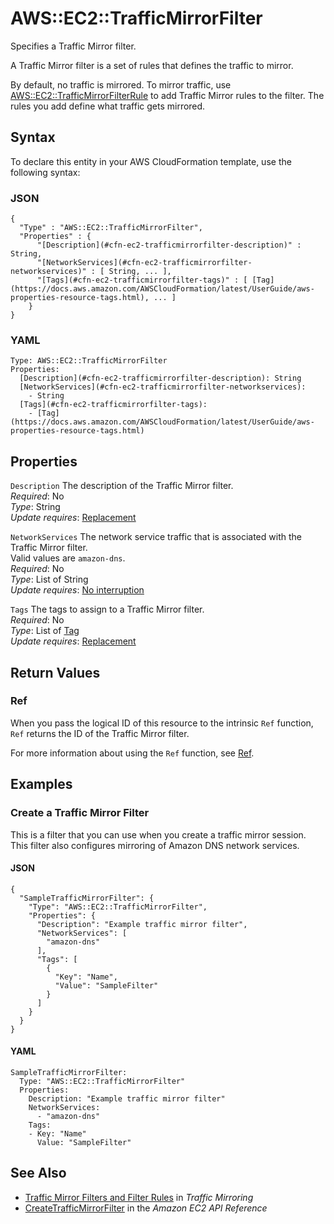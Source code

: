 # AWS::EC2::TrafficMirrorFilter<a name="aws-resource-ec2-trafficmirrorfilter"></a>

Specifies a Traffic Mirror filter\.

A Traffic Mirror filter is a set of rules that defines the traffic to mirror\.

By default, no traffic is mirrored\. To mirror traffic, use [AWS::EC2::TrafficMirrorFilterRule](https://docs.aws.amazon.com/AWSCloudFormation/latest/UserGuide/aws-resource-ec2-trafficmirrorfilterrule.html) to add Traffic Mirror rules to the filter\. The rules you add define what traffic gets mirrored\.

## Syntax<a name="aws-resource-ec2-trafficmirrorfilter-syntax"></a>

To declare this entity in your AWS CloudFormation template, use the following syntax:

### JSON<a name="aws-resource-ec2-trafficmirrorfilter-syntax.json"></a>

```
{
  "Type" : "AWS::EC2::TrafficMirrorFilter",
  "Properties" : {
      "[Description](#cfn-ec2-trafficmirrorfilter-description)" : String,
      "[NetworkServices](#cfn-ec2-trafficmirrorfilter-networkservices)" : [ String, ... ],
      "[Tags](#cfn-ec2-trafficmirrorfilter-tags)" : [ [Tag](https://docs.aws.amazon.com/AWSCloudFormation/latest/UserGuide/aws-properties-resource-tags.html), ... ]
    }
}
```

### YAML<a name="aws-resource-ec2-trafficmirrorfilter-syntax.yaml"></a>

```
Type: AWS::EC2::TrafficMirrorFilter
Properties: 
  [Description](#cfn-ec2-trafficmirrorfilter-description): String
  [NetworkServices](#cfn-ec2-trafficmirrorfilter-networkservices): 
    - String
  [Tags](#cfn-ec2-trafficmirrorfilter-tags): 
    - [Tag](https://docs.aws.amazon.com/AWSCloudFormation/latest/UserGuide/aws-properties-resource-tags.html)
```

## Properties<a name="aws-resource-ec2-trafficmirrorfilter-properties"></a>

`Description`  <a name="cfn-ec2-trafficmirrorfilter-description"></a>
The description of the Traffic Mirror filter\.  
*Required*: No  
*Type*: String  
*Update requires*: [Replacement](https://docs.aws.amazon.com/AWSCloudFormation/latest/UserGuide/using-cfn-updating-stacks-update-behaviors.html#update-replacement)

`NetworkServices`  <a name="cfn-ec2-trafficmirrorfilter-networkservices"></a>
The network service traffic that is associated with the Traffic Mirror filter\.  
Valid values are `amazon-dns`\.  
*Required*: No  
*Type*: List of String  
*Update requires*: [No interruption](https://docs.aws.amazon.com/AWSCloudFormation/latest/UserGuide/using-cfn-updating-stacks-update-behaviors.html#update-no-interrupt)

`Tags`  <a name="cfn-ec2-trafficmirrorfilter-tags"></a>
The tags to assign to a Traffic Mirror filter\.  
*Required*: No  
*Type*: List of [Tag](https://docs.aws.amazon.com/AWSCloudFormation/latest/UserGuide/aws-properties-resource-tags.html)  
*Update requires*: [Replacement](https://docs.aws.amazon.com/AWSCloudFormation/latest/UserGuide/using-cfn-updating-stacks-update-behaviors.html#update-replacement)

## Return Values<a name="aws-resource-ec2-trafficmirrorfilter-return-values"></a>

### Ref<a name="aws-resource-ec2-trafficmirrorfilter-return-values-ref"></a>

When you pass the logical ID of this resource to the intrinsic `Ref` function, `Ref` returns the ID of the Traffic Mirror filter\.

For more information about using the `Ref` function, see [Ref](https://docs.aws.amazon.com/AWSCloudFormation/latest/UserGuide/intrinsic-function-reference-ref.html)\.

## Examples<a name="aws-resource-ec2-trafficmirrorfilter--examples"></a>

### Create a Traffic Mirror Filter<a name="aws-resource-ec2-trafficmirrorfilter--examples--Create_a_Traffic_Mirror_Filter"></a>

This is a filter that you can use when you create a traffic mirror session\. This filter also configures mirroring of Amazon DNS network services\.

#### JSON<a name="aws-resource-ec2-trafficmirrorfilter--examples--Create_a_Traffic_Mirror_Filter--json"></a>

```
{
  "SampleTrafficMirrorFilter": {
    "Type": "AWS::EC2::TrafficMirrorFilter",
    "Properties": {
      "Description": "Example traffic mirror filter",
      "NetworkServices": [
        "amazon-dns"
      ],
      "Tags": [
        {
          "Key": "Name",
          "Value": "SampleFilter"
        }
      ]
    }
  }
}
```

#### YAML<a name="aws-resource-ec2-trafficmirrorfilter--examples--Create_a_Traffic_Mirror_Filter--yaml"></a>

```
SampleTrafficMirrorFilter:
  Type: "AWS::EC2::TrafficMirrorFilter"
  Properties:
    Description: "Example traffic mirror filter"
    NetworkServices:
      - "amazon-dns"
    Tags:
    - Key: "Name"
      Value: "SampleFilter"
```

## See Also<a name="aws-resource-ec2-trafficmirrorfilter--seealso"></a>
+ [Traffic Mirror Filters and Filter Rules](https://docs.aws.amazon.com/vpc/latest/mirroring/traffic-mirroring-how-it-works.html#traffic-mirroring-filters) in *Traffic Mirroring*
+ [CreateTrafficMirrorFilter](https://docs.aws.amazon.com/AWSEC2/latest/APIReference/API_CreateTrafficMirrorFilter.html) in the *Amazon EC2 API Reference*